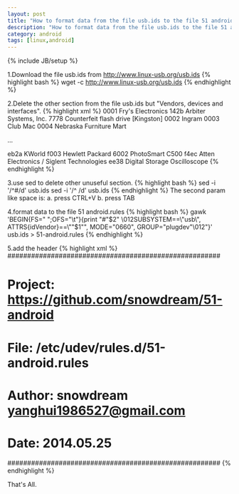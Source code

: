 ```yaml
---
layout: post
title: "How to format data from the file usb.ids to the file 51 android.rules"
description: "How to format data from the file usb.ids to the file 51 android.rules"
category: android
tags: [linux,android]
---
```

{% include JB/setup %}

1.Download the file usb.ids from http://www.linux-usb.org/usb.ids
{% highlight bash %} 
wget -c http://www.linux-usb.org/usb.ids
{% endhighlight %}
<!-- more -->

2.Delete the other section from the file usb.ids but "Vendors, devices and interfaces".
{% highlight xml %} 
0001  Fry's Electronics
	142b  Arbiter Systems, Inc.
	7778  Counterfeit flash drive [Kingston]
0002  Ingram
0003  Club Mac
0004  Nebraska Furniture Mart

...

eb2a  KWorld
f003  Hewlett Packard
	6002  PhotoSmart C500
f4ec  Atten Electronics / Siglent Technologies
	ee38  Digital Storage Oscilloscope
{% endhighlight %}

3.use sed to delete other unuseful section.
{% highlight bash %} 
sed  -i '/^#/d' usb.ids 
sed  -i '/^   /d' usb.ids 
{% endhighlight %}
The second param like space is:
a. press CTRL+V
b. press TAB

4.format data to the file 51 android.rules
{% highlight bash %} 
gawk 'BEGIN{FS="  ";OFS="\t"}{print "#"$2" \012SUBSYSTEM==\"usb\", ATTRS{idVendor}==\""$1"\", MODE=\"0660\", GROUP=\"plugdev\"\012"}' usb.ids > 51-android.rules 
{% endhighlight %}

5.add the header
{% highlight xml %} 
###################################################### 
#  Project:  https://github.com/snowdream/51-android #
#  File:     /etc/udev/rules.d/51-android.rules      #
#  Author:   snowdream <yanghui1986527@gmail.com>   #
#  Date:     2014.05.25                              #
######################################################
{% endhighlight %}

That's All.
